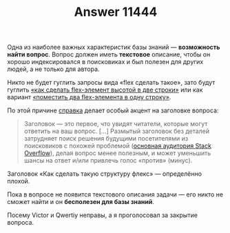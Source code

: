 ﻿---
title: "Answer 11444"
se.owner.user_id: 178213
se.owner.display_name: "andreymal"
se.owner.link: "https://ru.meta.stackoverflow.com/users/178213/andreymal"
se.answer_id: 11444
se.question_id: 11441
se.post_type: answer
se.is_accepted: False
---
<p>Одна из наиболее важных характеристик базы знаний — <strong>возможность найти вопрос</strong>. Вопрос должен иметь <strong>текстовое</strong> описание, чтобы он хорошо индексировался в поисковиках и был полезен для других людей, а не только для автора.</p>
<p>Никто не будет гуглить запросы вида «flex сделать такое», зато будут гуглить <a href="https://stackoverflow.com/questions/53365433">«как сделать flex-элемент высотой в две строки»</a> или как вариант <a href="https://stackoverflow.com/questions/39705266">«поместить два flex-элемента в одну строку»</a>.</p>
<p>По этой причине <a href="https://ru.stackoverflow.com/help/how-to-ask">справка</a> делает особый акцент на заголовке вопроса:</p>
<blockquote>
<p>Заголовок — это первое, что увидят читатели, которые могут ответить на ваш вопрос. [...] Размытый заголовок без деталей затрудняет поиск решения будущими посетителями из поисковиков с похожей проблемой (<a href="https://ru.meta.stackoverflow.com/questions/4181">основная аудитория Stack Overflow</a>), делая вопрос менее полезным, и может уменьшить шансы на ответ и/или привлечь голос «против» (минус).</p>
</blockquote>
<p>Заголовок «Как сделать такую структуру флекс» — определённо плохой.</p>
<p>Пока в вопросе не появится текстового описания задачи — его никто не сможет найти и он <strong>бесполезен для базы знаний</strong>.</p>
<p>Посему Victor и Qwertiy неправы, а я проголосовал за закрытие вопроса.</p>
